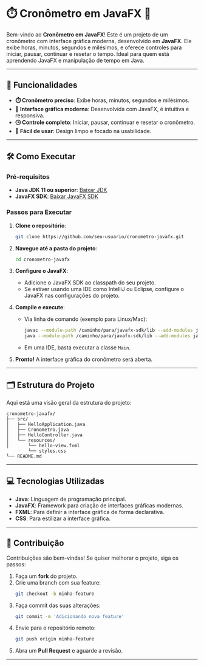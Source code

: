 # ⏱️ Cronômetro em JavaFX 🚀

Bem-vindo ao **Cronômetro em JavaFX**! Este é um projeto de um cronômetro com interface gráfica moderna, desenvolvido em **JavaFX**. Ele exibe horas, minutos, segundos e milésimos, e oferece controles para iniciar, pausar, continuar e resetar o tempo. Ideal para quem está aprendendo JavaFX e manipulação de tempo em Java.

---

## 🎯 Funcionalidades

- **⏱️ Cronômetro preciso**: Exibe horas, minutos, segundos e milésimos.
- **🎨 Interface gráfica moderna**: Desenvolvida com JavaFX, é intuitiva e responsiva.
- **🕒 Controle completo**: Iniciar, pausar, continuar e resetar o cronômetro.
- **🚀 Fácil de usar**: Design limpo e focado na usabilidade.

---

## 🛠️ Como Executar

### Pré-requisitos
- **Java JDK 11 ou superior**: [Baixar JDK](https://www.oracle.com/java/technologies/javase-downloads.html)
- **JavaFX SDK**: [Baixar JavaFX SDK](https://gluonhq.com/products/javafx/)

### Passos para Executar

1. **Clone o repositório**:
   ```bash
   git clone https://github.com/seu-usuario/cronometro-javafx.git
   ```

2. **Navegue até a pasta do projeto**:
   ```bash
   cd cronometro-javafx
   ```

3. **Configure o JavaFX**:
   - Adicione o JavaFX SDK ao classpath do seu projeto.
   - Se estiver usando uma IDE como IntelliJ ou Eclipse, configure o JavaFX nas configurações do projeto.

4. **Compile e execute**:
   - Via linha de comando (exemplo para Linux/Mac):
     ```bash
     javac --module-path /caminho/para/javafx-sdk/lib --add-modules javafx.controls,javafx.fxml src/*.java
     java --module-path /caminho/para/javafx-sdk/lib --add-modules javafx.controls,javafx.fxml Main
     ```
   - Em uma IDE, basta executar a classe `Main`.

5. **Pronto!** A interface gráfica do cronômetro será aberta.

---

## 🗂️ Estrutura do Projeto

Aqui está uma visão geral da estrutura do projeto:

```
cronometro-javafx/
├── src/
│   ├── HelloApplication.java            
│   ├── Cronometro.java     
│   ├── HelloController.java
│   └── resources/           
│       └── hello-view.fxml
        └── styles.css   
└── README.md               

```

---

## 💻 Tecnologias Utilizadas

- **Java**: Linguagem de programação principal.
- **JavaFX**: Framework para criação de interfaces gráficas modernas.
- **FXML**: Para definir a interface gráfica de forma declarativa.
- **CSS**: Para estilizar a interface gráfica.

---

## 🤝 Contribuição

Contribuições são bem-vindas! Se quiser melhorar o projeto, siga os passos:

1. Faça um **fork** do projeto.
2. Crie uma branch com sua feature:
   ```bash
   git checkout -b minha-feature
   ```
3. Faça commit das suas alterações:
   ```bash
   git commit -m 'Adicionando nova feature'
   ```
4. Envie para o repositório remoto:
   ```bash
   git push origin minha-feature
   ```
5. Abra um **Pull Request** e aguarde a revisão.

---
